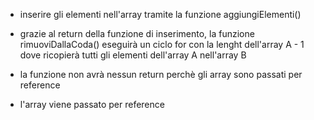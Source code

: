 - inserire gli elementi nell'array tramite la funzione aggiungiElementi()

- grazie al return della funzione di inserimento, la funzione rimuoviDallaCoda() eseguirà un ciclo for con la lenght dell'array A - 1 
  dove ricopierà tutti gli elementi dell'array A nell'array B

- la funzione non avrà nessun return perchè gli array sono passati per reference

- l'array viene passato per reference